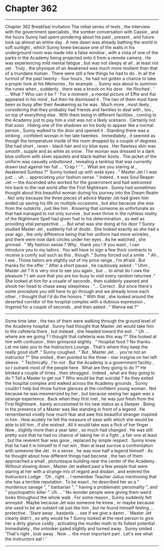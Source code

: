 
# Chapter 362


---

Chapter 362 Breakfast lnvitation
The initial series of tests , the interview with the government specialists , the somber conversation with Cassie , and the hours Sunny had spent pondering about his past , present , and future took up almost an entire day . A new dawn was already bathing the world in soft sunlight , which Sunny knew because one of the walls in his underground room was made into a false window , with a vista of one of the parks in the Academy being projected onto it from a remote camera .
He was experiencing mild mental fatigue , but was not sleepy at all , at least not yet . Truly , the physique of an Awakened was much more resilient than that of a mundane human .
There were still a few things he had to do . In all the turmoil of the past twenty - four hours , he had not gotten a chance to take a proper look at his Memories , for example …
Sunny was about to summon the runes when , suddenly , there was a knock on his door . He flinched .
' ... What ? Who can it be ? '
For a moment , a mental picture of Effie and Kai appeared in his mind , but then he dismissed it . The two of them must have been as busy after their Awakening as he was . Much more , most likely , considering that they probably had friends and families to deal with , too , on top of everything else . With them being in different facilities , coming to the Academy just to pay him a visit was not a likely scenario .
Certainly not that soon .
Hiding one of the shadows on his body to appear like a normal person , Sunny walked to the door and opened it .
Standing there was a striking , confident woman in her late twenties .
Immediately , it seemed as though the temperature inside of the room dropped by a couple of degrees .
She had short , raven - black hair and icy blue eyes . Her flawless skin was smooth , supple and as white as snow . The woman was dressed in a dark blue uniform with silver epaulets and black leather boots . The jacket of the uniform was casually unbuttoned , revealing a tanktop that was currently drawn taut against her full …
'Crap ! '
"... What are you staring at , Awakened Sunless ?"
Sunny looked up with wide eyes .
" Master Jet ! I was just … uh … appreciating your fashion sense ."
Indeed , it was Soul Reaper Jet — the Ascended who worked for the government and had welcomed him back to the real world after the First Nightmare .
Sunny had sometimes thought about this beautiful woman during his journey into the Dream Realm . Not only because the three pieces of advice Master Jet had given him ended up saving his life on multiple occasions , but also because she was from the outskirts , just like him .
Knowing that someone as unfortunate as that had managed to not only survive , but even thrive in the ruthless reality of the Nightmare Spell had given fuel to his determination , as well as providing vital perspective .
… But what was she doing at his door ?
Sunny studied Master Jet , suddenly full of doubt .
She looked exactly as she had a year ago , the only difference being that her uniform had more wrinkles , and there were now dark circles under her eyes .
As he watched , she grinned .
" My fashion sense ? Why , thank you ! If you want , I can introduce you to my tailors . You will have to sign a few thick contracts to receive a comfy suit such as this , though ."
Sunny forced out a smile .
" Ah , I see . Those tailors are slightly out of my price range , I'm afraid . But thanks for the offer ."
After a short pause , he cautiously asked :
" Uhm , Master Jet ? It is very nice to see you again , but … to what do I owe the pleasure ? I am sure that you are too busy to visit every random returnee ."
She looked at him for a couple of seconds , then suddenly yawned and shook her head to chase away sleepiness .
"... Correct . But since there's some procedure you still have to go through and we already know each other , I thought that I'd do the honors ."
With that , she looked around the deserted corridor of the hospital complex with a dubious expression , lingered for a couple of seconds , and then asked :
" Wanna eat ?"
***
Some time later , the two of them were walking through the ground level of the Academy hospital . Sunny had thought that Master Jet would take him to the cafeteria there , but instead , she headed toward the exit .
" Uh … where are we going ? I thought that cafeteria was this way ?"
She looked at him with confusion , then grimaced slightly .
" Hospital food ? No thanks . Let me take you to the Instructors Lounge . That's where they keep the really good stuff ."
Sunny coughed .
" But , Master Jet … you're not an instructor ?"
She smiled , then pointed to the three - star insignia on her left sleeve .
" Technically , I'm not . But the Academy is a government facility , so I outrank most of the people here . What are they going to do ?"
He blinked a couple of times , then shrugged .
Indeed , what are they going to do ? Tell a Master to get out ? Who would be that suicidal ?
As they exited the hospital complex and walked across the Academy grounds , Sunny couldn't help but throw furtive glances at the confident young woman . Not because he was mesmerized by her , but because seeing her again was a strange experience .
Back when they first met , he was just fresh from the First Nightmare , barely accustomed to his new status as a Sleeper . Being in the presence of a Master was like standing in front of a legend . He remembered vividly how much fear and awe this beautiful stranger inspired in him .
How acutely he felt the measure of ease with which she would be able to kill him , if she wished . All it would take was a flick of her finger .
Now , slightly more than a year later , so much had changed . He was still pretty sure that he had no chance of taking her in a fight , a fair one at least , but the reverent fear was gone , replaced by simple respect . Sunny knew that he had it in himself to if not win , then at least survive a confrontation with someone like Jet .
In a sense , he was now half a legend himself .
As he thought about how different things had become , the two of them approached a small , picturesque building near the center of the Academy .
Without slowing down , Master Jet walked past a few people that were staring at her with a strange mix of regard and disdain , and entered the Instructors Lodge .
'Oh , right … I remember Teacher Julius mentioning that she has a terrible reputation . To be exact , he described her as a " murderous savage ", " barbarian ", " having a problematic personality ", and " psychopathic killer ". Uh … '
No wonder people were giving them weird looks throughout the whole walk .
For some reason , Sunny suddenly felt annoyed . Maybe because Jet was someone he knew , or maybe because she used to be an outskirt rat just like him , but he found himself feeling … protective .
'Stare away , bastards … see if we give a damn . '
Master Jet clearly didn't , so why would he ?
Sunny looked at the next person to give her a dirty glance coldly , activating the murder math to its fullest potential . Immediately , the onlooker paled slightly and turned away .
Sunny smiled .
'That's right , look away . Now ... the most important part . Let's see what the Instructors eat ! '

---

